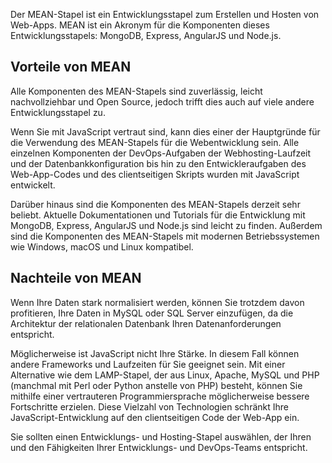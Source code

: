 Der MEAN-Stapel ist ein Entwicklungsstapel zum Erstellen und Hosten von Web-Apps. MEAN ist ein Akronym für die Komponenten dieses Entwicklungsstapels: MongoDB, Express, AngularJS und Node.js.

## <a name="why-would-i-pick-mean"></a>Vorteile von MEAN

Alle Komponenten des MEAN-Stapels sind zuverlässig, leicht nachvollziehbar und Open Source, jedoch trifft dies auch auf viele andere Entwicklungsstapel zu. 

Wenn Sie mit JavaScript vertraut sind, kann dies einer der Hauptgründe für die Verwendung des MEAN-Stapels für die Webentwicklung sein. Alle einzelnen Komponenten der DevOps-Aufgaben der Webhosting-Laufzeit und der Datenbankkonfiguration bis hin zu den Entwickleraufgaben des Web-App-Codes und des clientseitigen Skripts wurden mit JavaScript entwickelt.

Darüber hinaus sind die Komponenten des MEAN-Stapels derzeit sehr beliebt. Aktuelle Dokumentationen und Tutorials für die Entwicklung mit MongoDB, Express, AngularJS und Node.js sind leicht zu finden. Außerdem sind die Komponenten des MEAN-Stapels mit modernen Betriebssystemen wie Windows, macOS und Linux kompatibel. 

## <a name="why-might-mean-not-be-right-for-me"></a>Nachteile von MEAN

Wenn Ihre Daten stark normalisiert werden, können Sie trotzdem davon profitieren, Ihre Daten in MySQL oder SQL Server einzufügen, da die Architektur der relationalen Datenbank Ihren Datenanforderungen entspricht.

Möglicherweise ist JavaScript nicht Ihre Stärke. In diesem Fall können andere Frameworks und Laufzeiten für Sie geeignet sein. Mit einer Alternative wie dem LAMP-Stapel, der aus Linux, Apache, MySQL und PHP (manchmal mit Perl oder Python anstelle von PHP) besteht, können Sie mithilfe einer vertrauteren Programmiersprache möglicherweise bessere Fortschritte erzielen. Diese Vielzahl von Technologien schränkt Ihre JavaScript-Entwicklung auf den clientseitigen Code der Web-App ein.

Sie sollten einen Entwicklungs- und Hosting-Stapel auswählen, der Ihren und den Fähigkeiten Ihrer Entwicklungs- und DevOps-Teams entspricht.
